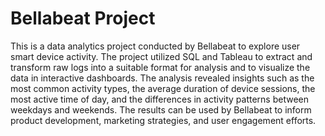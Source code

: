 # Bellabeat Project
This is a data analytics project conducted by Bellabeat to explore user smart device activity. The project utilized SQL and Tableau to extract and transform raw logs into a suitable format for analysis and to visualize the data in interactive dashboards. The analysis revealed insights such as the most common activity types, the average duration of device sessions, the most active time of day, and the differences in activity patterns between weekdays and weekends. The results can be used by Bellabeat to inform product development, marketing strategies, and user engagement efforts.
